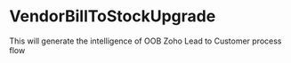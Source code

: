 # VendorBillToStockUpgrade
This will generate the intelligence of OOB Zoho Lead to Customer process flow
